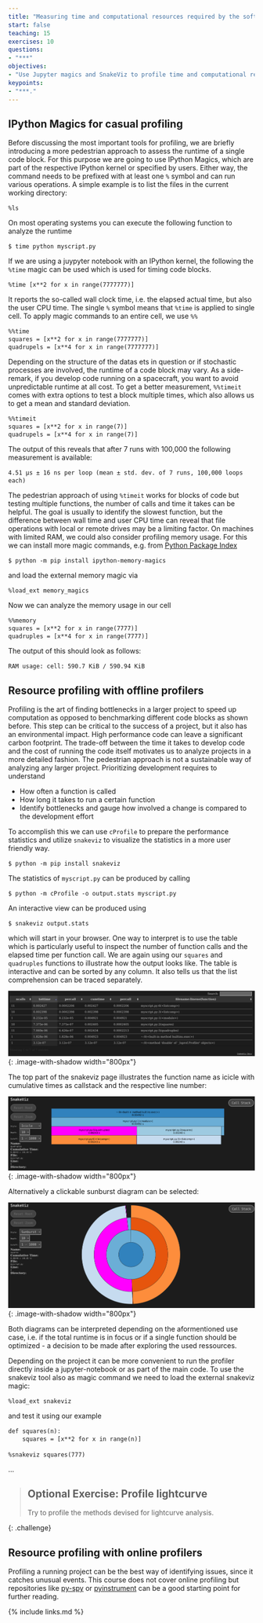 ```yaml
---
title: "Measuring time and computational resources required by the software"
start: false
teaching: 15
exercises: 10
questions:
- "***"
objectives:
- "Use Jupyter magics and SnakeViz to profile time and computational resources."
keypoints:
- "***."
---
```


## IPython Magics for casual profiling

Before discussing the most important tools for profiling, we are briefly introducing a more pedestrian approach to assess the runtime of a single code block. For this purpose we are going to use IPython Magics, which are part of the respective IPython kernel or specified by users. Either way, the command needs to be prefixed with at least one `%` symbol and can run various operations. A simple example is to list the files in the current working directory:

~~~
%ls
~~~

On most operating systems you can execute the following function to analyze the runtime

~~~
$ time python myscript.py
~~~

If we are using a juypyter notebook with an IPython kernel, the following the `%time` magic can be used which is used for timing code blocks. 

~~~
%time [x**2 for x in range(7777777)]
~~~

It reports the so-called wall clock time, i.e. the elapsed actual time, but also the user CPU time. The single `%` symbol means that `%time` is applied to single cell. To apply magic commands to an entire cell, we use `%%` 

~~~
%%time 
squares = [x**2 for x in range(7777777)]
quadrupels = [x**4 for x in range(7777777)]
~~~

Depending on the structure of the datas ets in question or if stochastic processes are involved, the runtime of a code block may vary. As a side-remark, if you develop code running on a spacecraft, you want to avoid unpredictable runtime at all cost. To get a better measurement, `%%timeit` comes with extra options to test a block multiple times, which also allows us to get a mean and standard deviation. 


~~~
%%timeit
squares = [x**2 for x in range(7)]
quadrupels = [x**4 for x in range(7)]
~~~

The output of this reveals that after 7 runs with 100,000 the following measurement is available:

~~~
4.51 μs ± 16 ns per loop (mean ± std. dev. of 7 runs, 100,000 loops each)
~~~

The pedestrian approach of using `%timeit` works for blocks of code but testing multiple functions, the number of calls and time it takes can be helpful. The goal is usually to identify the slowest function, but the difference between wall time and user CPU time can reveal that file operations with local or remote drives may be a limiting factor. On machines with limited RAM, we could also consider profiling memory usage. For this we can install more magic commands, e.g. from [Python Package Index](https://pypi.org/)

~~~
$ python -m pip install ipython-memory-magics
~~~

and load the external memory magic via

~~~
%load_ext memory_magics
~~~

Now we can analyze the memory usage in our cell

~~~
%%memory
squares = [x**2 for x in range(7777)]
quadruples = [x**4 for x in range(7777)]
~~~

The output of this should look as follows:

~~~
RAM usage: cell: 590.7 KiB / 590.94 KiB
~~~


## Resource profiling with offline profilers

Profiling is the art of finding bottlenecks in a larger project to speed up computation as opposed to benchmarking different code blocks as shown before. This step can be critical to the success of a project, but it also has an environmental impact. High performance code can leave a significant carbon footprint. The trade-off between the time it takes to develop code and the cost of running the code itself motivates us to analyze projects in a more detailed fashion. The pedestrian approach is not a sustainable way of analyzing any larger project. Prioritizing development requires to understand

* How often a function is called 
* How long it takes to run a certain function
* Identify bottlenecks and gauge how involved a change is compared to the development effort

To accomplish this we can use `cProfile` to prepare the performance statistics and utilize `snakeviz` to visualize the statistics in a more user friendly way.

~~~
$ python -m pip install snakeviz
~~~


The statistics of `myscript.py` can be produced by calling

~~~
$ python -m cProfile -o output.stats myscript.py
~~~

An interactive view can be produced using

~~~
$ snakeviz output.stats
~~~

which will start in your browser. One way to interpret is to use the table which is particularly useful to inspect the number of function calls and the elapsed time per function call. We are again using our `squares` and `quadruples` functions to illustrate how the output looks like. The table is interactive and can be sorted by any column. It also tells us that the list comprehension can be traced separately.

![Snakeviz table](../fig/33_snakeviz_table.png){: .image-with-shadow width="800px"}

The top part of the snakeviz page illustrates the function name as icicle with cumulative times as callstack and the respective line number:

![Snakeviz icicle](../fig/33_snakeviz_icicle.png){: .image-with-shadow width="800px"}

Alternatively a clickable sunburst diagram can be selected:

![Snakeviz sunburst](../fig/33_snakeviz_sunburst.png){: .image-with-shadow width="800px"}

Both diagrams can be interpreted depending on the aformentioned use case, i.e. if the total runtime is in focus or if a single function should be optimized - a decision to be made after exploring the used ressources. 



Depending on the project it can be more convenient to run the profiler directly inside a jupyter-notebook or as part of the main code. To use the snakeviz tool also as magic command we need to load the external snakeviz magic:

~~~
%load_ext snakeviz
~~~

and test it using our example

~~~
def squares(n):
    squares = [x**2 for x in range(n)]

%snakeviz squares(777)
~~~

...


> ## Optional Exercise: Profile lightcurve
>
> Try to profile the methods devised for lightcurve analysis. 
>
{: .challenge}

## Resource profiling with online profilers

Profiling a running project can be the best way of identifying issues, since it catches unusual events. This course does not cover online profiling but repositories like [py-spy](https://github.com/benfred/py-spy) or [pyinstrument](https://github.com/joerick/pyinstrument)
 can be a good starting point for further reading.


{% include links.md %}
